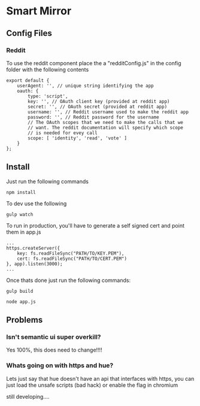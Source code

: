 # Smart Mirror

## Config Files

### Reddit
To use the reddit component place the a "redditConfig.js" in the config folder with the following contents

```
export default {
    userAgent: '', // unique string identifying the app
    oauth: {
        type: 'script',
        key: '', // OAuth client key (provided at reddit app)
        secret: '', // OAuth secret (provided at reddit app)
        username: '', // Reddit username used to make the reddit app
        password: '', // Reddit password for the username
        // The OAuth scopes that we need to make the calls that we
        // want. The reddit documentation will specify which scope
        // is needed for evey call
        scope: [ 'identity', 'read', 'vote' ]
    }
};
```

## Install

Just run the following commands

```
npm install
```

To dev use the following

```
gulp watch
```

To run in production, you'll have to generate a self signed cert and point them in app.js

```
...
https.createServer({
    key: fs.readFileSync("PATH/TO/KEY.PEM"),
    cert: fs.readFileSync("PATH/TO/CERT.PEM")
}, app).listen(3000);
...
```

Once thats done just run the following commands:

```
gulp build

node app.js
```

## Problems

### Isn't semantic ui super overkill?

Yes 100%, this does need to change!!!!

### Whats going on with https and hue?

Lets just say that hue doesn't have an api that interfaces with https, you can just load the unsafe scripts (bad hack) or enable the flag in chromium

still developing....
